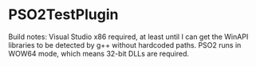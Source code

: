 # PSO2TestPlugin
Build notes: Visual Studio x86 required, at least until I can get the WinAPI
libraries to be detected by g++ without hardcoded paths. PSO2 runs in WOW64 mode,
which means 32-bit DLLs are required.